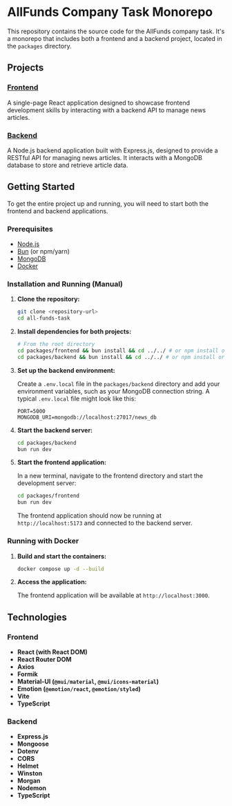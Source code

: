 # AllFunds Company Task Monorepo

This repository contains the source code for the AllFunds company task. It's a monorepo that includes both a frontend and a backend project, located in the `packages` directory.

## Projects

### [Frontend](./packages/frontend)

A single-page React application designed to showcase frontend development skills by interacting with a backend API to manage news articles.

### [Backend](./packages/backend)

A Node.js backend application built with Express.js, designed to provide a RESTful API for managing news articles. It interacts with a MongoDB database to store and retrieve article data.

## Getting Started

To get the entire project up and running, you will need to start both the frontend and backend applications.

### Prerequisites

- [Node.js](https://nodejs.org/)
- [Bun](https://bun.sh/) (or npm/yarn)
- [MongoDB](https://www.mongodb.com/)
- [Docker](https://www.docker.com/)

### Installation and Running (Manual)

1.  **Clone the repository:**

    ```bash
    git clone <repository-url>
    cd all-funds-task
    ```

2.  **Install dependencies for both projects:**

    ```bash
    # From the root directory
    cd packages/frontend && bun install && cd ../../ # or npm install or yarn install
    cd packages/backend && bun install && cd ../../ # or npm install or yarn install
    ```

3.  **Set up the backend environment:**

    Create a `.env.local` file in the `packages/backend` directory and add your environment variables, such as your MongoDB connection string. A typical `.env.local` file might look like this:

    ```
    PORT=5000
    MONGODB_URI=mongodb://localhost:27017/news_db
    ```

4.  **Start the backend server:**

    ```bash
    cd packages/backend
    bun run dev
    ```

5.  **Start the frontend application:**

    In a new terminal, navigate to the frontend directory and start the development server:

    ```bash
    cd packages/frontend
    bun run dev
    ```

    The frontend application should now be running at `http://localhost:5173` and connected to the backend server.

### Running with Docker

1.  **Build and start the containers:**

    ```bash
    docker compose up -d --build
    ```

2.  **Access the application:**

    The frontend application will be available at `http://localhost:3000`.

## Technologies

### Frontend

- **React (with React DOM)**
- **React Router DOM**
- **Axios**
- **Formik**
- **Material-UI (`@mui/material`, `@mui/icons-material`)**
- **Emotion (`@emotion/react`, `@emotion/styled`)**
- **Vite**
- **TypeScript**

### Backend

- **Express.js**
- **Mongoose**
- **Dotenv**
- **CORS**
- **Helmet**
- **Winston**
- **Morgan**
- **Nodemon**
- **TypeScript**
